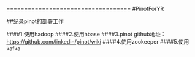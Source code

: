 ===================================
#PinotForYR


##纪录pinot的部署工作

####1.使用hadoop
####2.使用hbase
####3.pinot 
github地址：https://github.com/linkedin/pinot/wiki
####4.使用zookeeper
####5.使用kafka
